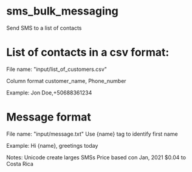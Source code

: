 # sms_bulk_messaging
Send SMS to a list of contacts


# List of contacts in a csv format:
File name: "input/list_of_customers.csv"

Column format
customer_name, Phone_number

Example:
Jon Doe,+50688361234

# Message format
File name: "input/message.txt"
Use {name} tag to identify first name

Example:
Hi {name}, greetings today

Notes:
Unicode create larges SMSs
Price based con Jan, 2021 $0.04 to Costa Rica
